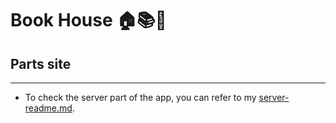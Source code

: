 # Book House 🏠📚📖

## Parts site

---

- To check the server part of the app, you can refer to my [server-readme.md](book-house-server/README.md).
